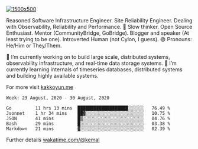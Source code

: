 [![1500x500](https://user-images.githubusercontent.com/536449/87228151-7d711200-c39f-11ea-9cd5-a511464c430f.jpeg "Kemal Akkoyun")](https://github.com/kakkoyun)

<!--
**kakkoyun/kakkoyun** is a ✨ _special_ ✨ repository because its `README.md` (this file) appears on your GitHub profile.

Here are some ideas to get you started:

- 🔭 I’m currently working on ...
- 🌱 I’m currently learning ...
- 👯 I’m looking to collaborate on ...
- 🤔 I’m looking for help with ...
- 💬 Ask me about ...
- 📫 How to reach me: ...
- 😄 Pronouns: ...
- ⚡ Fun fact: ...
-->



Reasoned Software Infrastructure Engineer. Site Reliability Engineer. Dealing with Observability, Reliability and Performance. 
🤔 Slow thinker. Open Source Enthusiast. Mentor (CommunityBridge, GoBridge). Blogger and speaker (At least trying to be one). 
Introverted Human (not Cylon, I guess). 😄 Pronouns: He/Him or They/Them.

🔭 I’m currently working on to build large scale, distributed systems, observability infrastructure, and real-time data storage systems.
🌱 I’m currently learning internals of timeseries databases, distributed systems and building highly available systems.

For more visit [kakkoyun.me](https://kakkoyun.me)

<!--START_SECTION:waka-->
```text
Week: 23 August, 2020 - 30 August, 2020

Go         11 hrs 13 mins  ███████████████████░░░░░░   76.49 % 
Jsonnet    1 hr 34 mins    ██▓░░░░░░░░░░░░░░░░░░░░░░   10.75 % 
JSON       41 mins         █▒░░░░░░░░░░░░░░░░░░░░░░░   04.76 % 
Bash       29 mins         █░░░░░░░░░░░░░░░░░░░░░░░░   03.38 % 
Markdown   21 mins         ▓░░░░░░░░░░░░░░░░░░░░░░░░   02.39 % 
```
<!--END_SECTION:waka-->

Further details [wakatime.com/@kemal](https://wakatime.com/@kemal)
